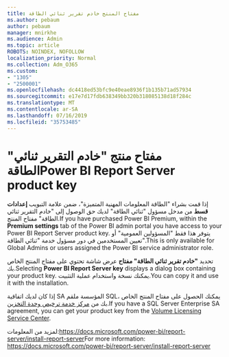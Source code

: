 ```yaml
---
title: مفتاح المنتج خادم تقرير ثنائي الطاقة
ms.author: pebaum
author: pebaum
manager: mnirkhe
ms.audience: Admin
ms.topic: article
ROBOTS: NOINDEX, NOFOLLOW
localization_priority: Normal
ms.collection: Adm_O365
ms.custom:
- "1305"
- "2500001"
ms.openlocfilehash: dc4418ed53bfc9e40eae8936f1b135b71ad57934
ms.sourcegitcommit: e17e7d17fdb638349bb320b318085138d18f284c
ms.translationtype: MT
ms.contentlocale: ar-SA
ms.lasthandoff: 07/16/2019
ms.locfileid: "35753485"
---
```

# <a name="power-bi-report-server-product-key"></a><span data-ttu-id="67763-102">مفتاح منتج "خادم التقرير ثنائي" الطاقة</span><span class="sxs-lookup"><span data-stu-id="67763-102">Power BI Report Server product key</span></span>

<span data-ttu-id="67763-103">إذا قمت بشراء "الطاقة المعلومات المهنية المتميزة"، ضمن علامة التبويب **إعدادات قسط** من مدخل مسؤول "ثنائي الطاقة" لديك حق الوصول إلى "خادم التقرير ثنائي الطاقة" مفتاح المنتج.</span><span class="sxs-lookup"><span data-stu-id="67763-103">If you have purchased Power BI Premium, within the **Premium settings** tab of the Power BI admin portal you have access to your Power BI Report Server product key.</span></span> <span data-ttu-id="67763-104">يتوفر هذا فقط "المسؤولين العمومية" أو تعيين المستخدمين في دور مسؤول خدمة "ثنائي الطاقة".</span><span class="sxs-lookup"><span data-stu-id="67763-104">This is only available for Global Admins or users assigned the Power BI service administrator role.</span></span>

<span data-ttu-id="67763-105">تحديد **"خادم تقرير ثنائي الطاقة" مفتاح** عرض شاشة تحتوي على مفتاح المنتج الخاص بك.</span><span class="sxs-lookup"><span data-stu-id="67763-105">Selecting **Power BI Report Server key** displays a dialog box containing your product key.</span></span> <span data-ttu-id="67763-106">يمكنك نسخة واستخدام عملية التثبيت.</span><span class="sxs-lookup"><span data-stu-id="67763-106">You can copy it and use it with the installation.</span></span>

<span data-ttu-id="67763-107">إذا كان لديك اتفاقية SA المؤسسة ملقم SQL، يمكنك الحصول على مفتاح المنتج الخاص بك من [مركز خدمة ترخيص وحدة التخزين](https://www.microsoft.com/Licensing/servicecenter/).</span><span class="sxs-lookup"><span data-stu-id="67763-107">If you have a SQL Server Enterprise SA agreement, you can get your product key from the [Volume Licensing Service Center](https://www.microsoft.com/Licensing/servicecenter/).</span></span>

<span data-ttu-id="67763-108">لمزيد من المعلومات:https://docs.microsoft.com/power-bi/report-server/install-report-server</span><span class="sxs-lookup"><span data-stu-id="67763-108">For more information: https://docs.microsoft.com/power-bi/report-server/install-report-server</span></span>

